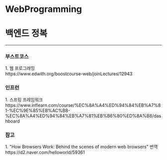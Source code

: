 # WebProgramming
<h1>백엔드 정복</h1>  
<hr>
<h3> 부스트코스 </h3>
1. 웹 프로그래밍 <br/> 
https://www.edwith.org/boostcourse-web/joinLectures/12943

<h3> 인프런 </h3>
1. 스프링 프레임워크 <br/>
https://www.inflearn.com/course/%EC%8A%A4%ED%94%84%EB%A7%81-%EC%9E%85%EB%AC%B8-%EC%8A%A4%ED%94%84%EB%A7%81%EB%B6%80%ED%8A%B8/dashboard

<h3> 참고 </h3>
1. "How Browsers Work: Behind the scenes of modern web browsers" 번역 <br/>
https://d2.naver.com/helloworld/59361
